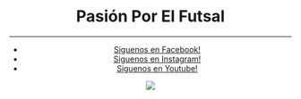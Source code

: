 <!DOCTYPE html> 
  <head> <title>PasionPorElFutsal</title>
<body> 
  <h1>Pasión Por El Futsal</h1>
  <hr/>
    </body>
    <body align="center">
       <nav>
           <ul>
               <li><a href="https://web.facebook.com/pasionporelfutsal/?_rdc=1&_rdr" target="_blank">Siguenos en Facebook!</a></li>
               <li><a href="https://www.instagram.com/pasionporelfutsal/?hl=es" target="_blank">Siguenos en Instagram!</a></li>
               <li><a href="https://www.youtube.com/channel/UCXkBjGCDqkHGSCXgcjPS47g" target="_blank">Siguenos en Youtube!</a></li>
           </ul>
  <img src="https://scontent.fscl13-1.fna.fbcdn.net/v/t1.6435-1/s148x148/38411730_286037638619102_646017640287961088_n.png?_nc_cat=108&ccb=1-5&_nc_sid=1eb0c7&_nc_eui2=AeFvSwBstxcBSR0X6z5xwUEibSXCJAak1qhtJcIkBqTWqIwh0MiwaWgoxu6dNCVDDkt6KavdhAdq2kEX-cSRp2uD&_nc_ohc=nTAsg1RU0K4AX8qFR8P&_nc_ht=scontent.fscl13-1.fna&oh=6ddeda6147ec6cf505d902766281a31f&oe=61524C27">
      
  
